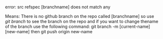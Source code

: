 error: src refspec [branchname] does not match any 

Means: There is no github branch on the repo called [branchname] so 
use *git branch* to see the branch on the repo and if you want to change thename of the branch use the following command: git branch -m [current-name] [new-name] then git push origin new-name
